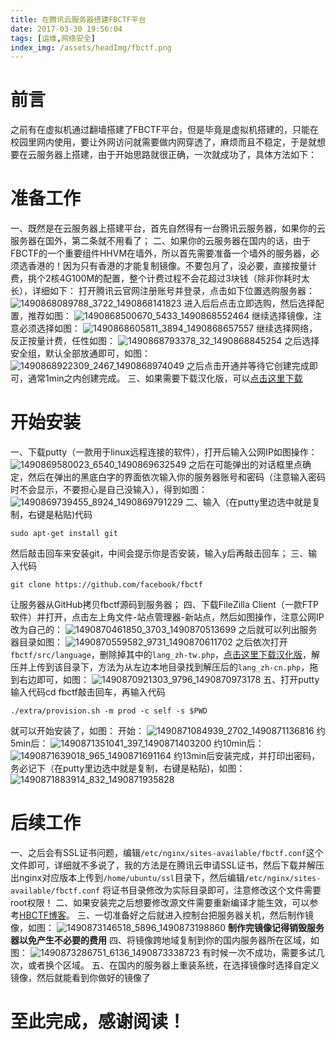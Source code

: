 ```yaml
---
title: 在腾讯云服务器搭建FBCTF平台
date: 2017-03-30 19:56:04
tags: [运维,网络安全]
index_img: /assets/headImg/fbctf.png
---
```


# 前言

之前有在虚拟机通过翻墙搭建了FBCTF平台，但是毕竟是虚拟机搭建的，只能在校园里网内使用，要让外网访问就需要做内网穿透了，麻烦而且不稳定，于是就想要在云服务器上搭建，由于开始思路就很正确，一次就成功了，具体方法如下：

# 准备工作
<!--more-->
一、既然是在云服务器上搭建平台，首先自然得有一台腾讯云服务器，如果你的云服务器在国外，第二条就不用看了；
二、如果你的云服务器在国内的话，由于FBCTF的一个重要组件HHVM在墙外，所以首先需要准备一个墙外的服务器，必须选香港的！因为只有香港的才能复制镜像。不要包月了，没必要，直接按量计费，挑个2核4G100M的配置，整个计费过程不会花超过3块钱（除非你耗时太长），详细如下：
打开腾讯云官网注册账号并登录，点击如下位置选购服务器：
![1490868089788_3722_1490868141823](post122/1490868089788_3722_1490868141823.png)
进入后后点击立即选购，然后选择配置，推荐如图：
![1490868500670_5433_1490868552464](post122/1490868500670_5433_1490868552464.png)
继续选择镜像，注意必须选择如图：
![1490868605811_3894_1490868657557](post122/1490868605811_3894_1490868657557.png)
继续选择网络，反正按量计费，任性如图：
![1490868793378_32_1490868845254](post122/1490868793378_32_1490868845254.png)
之后选择安全组，默认全部放通即可，如图：
![1490868922309_2467_1490868974049](post122/1490868922309_2467_1490868974049.png)
之后点击开通并等待它创建完成即可，通常1min之内创建完成。
三、如果需要下载汉化版，可以[点击这里下载](/2017/03/post106)

# 开始安装

一、下载putty（一款用于linux远程连接的软件），打开后输入公网IP如图操作：
![1490869580023_6540_1490869632549](post122/1490869580023_6540_1490869632549.png)
之后在可能弹出的对话框里点确定，然后在弹出的黑底白字的界面依次输入你的服务器账号和密码（注意输入密码时不会显示，不要担心是自己没输入），得到如图：
![1490869739455_8924_1490869791229](post122/1490869739455_8924_1490869791229.png)
二、输入（在putty里边选中就是复制，右键是粘贴)代码

```
sudo apt-get install git
```
然后敲击回车来安装git，中间会提示你是否安装，输入y后再敲击回车；
三、输入代码
```
git clone https://github.com/facebook/fbctf
```
让服务器从GitHub拷贝fbctf源码到服务器；
四、下载FileZilla Client（一款FTP软件）并打开，点击左上角文件-站点管理器-新站点，然后如图操作，注意公网IP改为自己的：
![1490870461850_3703_1490870513699](post122/1490870461850_3703_1490870513699.png)
之后就可以列出服务器目录如图：
![1490870559582_9731_1490870611702](post122/1490870559582_9731_1490870611702.png)
之后依次打开`fbctf/src/language`，删除掉其中的`lang_zh-tw.php`，[点击这里下载汉化版](/2017/03/post106)，解压并上传到该目录下，方法为从左边本地目录找到解压后的`lang_zh-cn.php`，拖到右边即可，如图：
![1490870921303_9796_1490870973178](post122/1490870921303_9796_1490870973178.png)
五、打开putty输入代码cd fbctf敲击回车，再输入代码

```
./extra/provision.sh -m prod -c self -s $PWD
```
就可以开始安装了，如图：
开始：
![1490871084939_2702_1490871136816](post122/1490871084939_2702_1490871136816.png)
约5min后：
![1490871351041_397_1490871403200](post122/1490871351041_397_1490871403200.png)
约10min后：
![1490871639018_965_1490871691164](post122/1490871639018_965_1490871691164.png)
约13min后安装完成，并打印出密码，务必记下（在putty里边选中就是复制，右键是粘贴)，如图：
![1490871883914_832_1490871935828](post122/1490871883914_832_1490871935828.png)

# 后续工作

一、之后会有SSL证书问题，编辑`/etc/nginx/sites-available/fbctf.conf`这个文件即可，详细就不多说了，我的方法是在腾讯云申请SSL证书，然后下载并解压出nginx对应版本上传到`/home/ubuntu/ssl`目录下，然后编辑`/etc/nginx/sites-available/fbctf.conf`
将证书目录修改为实际目录即可，注意修改这个文件需要root权限！
二、如果安装完之后想要修改源文件需要重新编译才能生效，可以参考[HBCTF博客](/2017/03/post106)。
三、一切准备好之后就进入控制台把服务器关机，然后制作镜像，如图：
![1490873146518_5896_1490873198860](post122/1490873146518_5896_1490873198860.png)
**制作完镜像记得销毁服务器以免产生不必要的费用**
四、将镜像跨地域复制到你的国内服务器所在区域，如图：
![1490873286751_6136_1490873338723](post122/1490873286751_6136_1490873338723.png)
有时候一次不成功，需要多试几次，或者换个区域。
五、在国内的服务器上重装系统，在选择镜像时选择自定义镜像，然后就能看到你做好的镜像了

# 至此完成，感谢阅读！